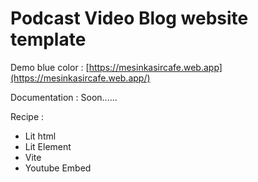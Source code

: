 # Podcast Video Blog website template

Demo blue color : [https://mesinkasircafe.web.app](https://mesinkasircafe.web.app/)

Documentation : Soon......

Recipe :

- Lit html
- Lit Element
- Vite
- Youtube Embed
